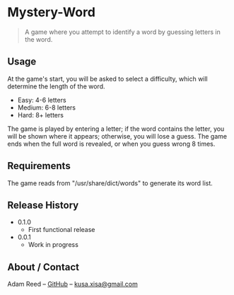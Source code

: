 # Mystery-Word
> A game where you attempt to identify a word by guessing letters in the word.

## Usage

At the game's start, you will be asked to select a difficulty, which will determine the length of the word.

* Easy: 4-6 letters
* Medium: 6-8 letters
* Hard: 8+ letters

The game is played by entering a letter; if the word contains the letter, you will be shown where it appears; otherwise, you will lose a guess. The game ends when the full word is revealed, or when you guess wrong 8 times.

## Requirements

The game reads from "/usr/share/dict/words" to generate its word list.

## Release History

* 0.1.0
    * First functional release
* 0.0.1
    * Work in progress

## About / Contact

Adam Reed – [GitHub](https://github.com/adamcreed/)
 – <kusa.xisa@gmail.com>
